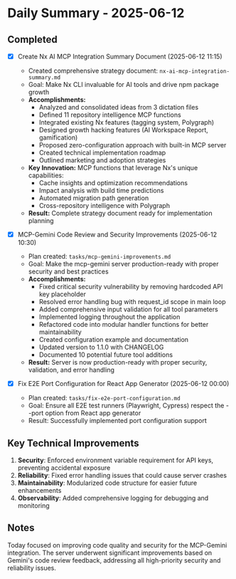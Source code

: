 # Daily Summary - 2025-06-12

## Completed

- [x] Create Nx AI MCP Integration Summary Document (2025-06-12 11:15)
  - Created comprehensive strategy document: `nx-ai-mcp-integration-summary.md`
  - Goal: Make Nx CLI invaluable for AI tools and drive npm package growth
  - **Accomplishments:**
    - Analyzed and consolidated ideas from 3 dictation files
    - Defined 11 repository intelligence MCP functions
    - Integrated existing Nx features (tagging system, Polygraph)
    - Designed growth hacking features (AI Workspace Report, gamification)
    - Proposed zero-configuration approach with built-in MCP server
    - Created technical implementation roadmap
    - Outlined marketing and adoption strategies
  - **Key Innovation:** MCP functions that leverage Nx's unique capabilities:
    - Cache insights and optimization recommendations
    - Impact analysis with build time predictions
    - Automated migration path generation
    - Cross-repository intelligence with Polygraph
  - **Result:** Complete strategy document ready for implementation planning

- [x] MCP-Gemini Code Review and Security Improvements (2025-06-12 10:30)
  - Plan created: `tasks/mcp-gemini-improvements.md`
  - Goal: Make the mcp-gemini server production-ready with proper security and best practices
  - **Accomplishments:**
    - Fixed critical security vulnerability by removing hardcoded API key placeholder
    - Resolved error handling bug with request_id scope in main loop
    - Added comprehensive input validation for all tool parameters
    - Implemented logging throughout the application
    - Refactored code into modular handler functions for better maintainability
    - Created configuration example and documentation
    - Updated version to 1.1.0 with CHANGELOG
    - Documented 10 potential future tool additions
  - **Result:** Server is now production-ready with proper security, validation, and error handling

- [x] Fix E2E Port Configuration for React App Generator (2025-06-12 00:00)
  - Plan created: `tasks/fix-e2e-port-configuration.md`
  - Goal: Ensure all E2E test runners (Playwright, Cypress) respect the --port option from React app generator
  - Result: Successfully implemented port configuration support

## Key Technical Improvements

1. **Security**: Enforced environment variable requirement for API keys, preventing accidental exposure
2. **Reliability**: Fixed error handling issues that could cause server crashes
3. **Maintainability**: Modularized code structure for easier future enhancements
4. **Observability**: Added comprehensive logging for debugging and monitoring

## Notes

Today focused on improving code quality and security for the MCP-Gemini integration. The server underwent significant improvements based on Gemini's code review feedback, addressing all high-priority security and reliability issues.